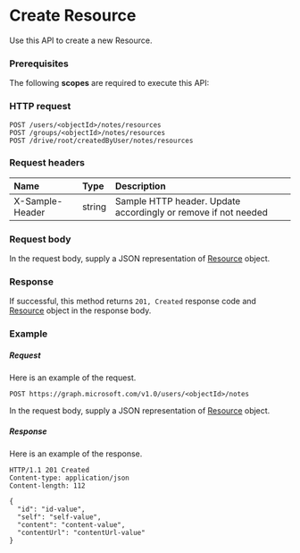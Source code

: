 # Create Resource

Use this API to create a new Resource.
### Prerequisites
The following **scopes** are required to execute this API: 
### HTTP request
<!-- { "blockType": "ignored" } -->
```http
POST /users/<objectId>/notes/resources
POST /groups/<objectId>/notes/resources
POST /drive/root/createdByUser/notes/resources

```
### Request headers
| Name       | Type | Description|
|:---------------|:--------|:----------|
| X-Sample-Header  | string  | Sample HTTP header. Update accordingly or remove if not needed|

### Request body
In the request body, supply a JSON representation of [Resource](../resources/resource.md) object.


### Response
If successful, this method returns `201, Created` response code and [Resource](../resources/resource.md) object in the response body.

### Example
##### Request
Here is an example of the request.
<!-- {
  "blockType": "request",
  "name": "create_resource_from_notes"
}-->
```http
POST https://graph.microsoft.com/v1.0/users/<objectId>/notes
```
In the request body, supply a JSON representation of [Resource](../resources/resource.md) object.
##### Response
Here is an example of the response.
<!-- {
  "blockType": "response",
  "truncated": false,
  "@odata.type": "microsoft.graph.resource"
} -->
```http
HTTP/1.1 201 Created
Content-type: application/json
Content-length: 112

{
  "id": "id-value",
  "self": "self-value",
  "content": "content-value",
  "contentUrl": "contentUrl-value"
}
```

<!-- uuid: 8fcb5dbc-d5aa-4681-8e31-b001d5168d79
2015-10-25 14:57:30 UTC -->
<!-- {
  "type": "#page.annotation",
  "description": "Create Resource",
  "keywords": "",
  "section": "documentation",
  "tocPath": ""
}-->